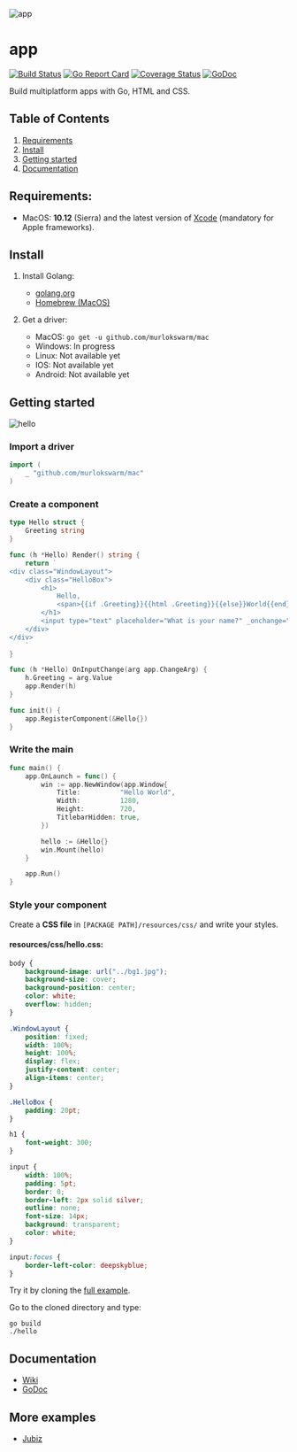 ![app](https://github.com/murlokswarm/app/wiki/assets/logo.png)
# app
[![Build Status](https://travis-ci.org/murlokswarm/app.svg?branch=master)](https://travis-ci.org/murlokswarm/app)
[![Go Report Card](https://goreportcard.com/badge/github.com/murlokswarm/app)](https://goreportcard.com/report/github.com/murlokswarm/app)
[![Coverage Status](https://coveralls.io/repos/github/murlokswarm/app/badge.svg?branch=master)](https://coveralls.io/github/murlokswarm/app?branch=master)
[![GoDoc](https://godoc.org/github.com/murlokswarm/app?status.svg)](https://godoc.org/github.com/murlokswarm/app)

Build multiplatform apps with Go, HTML and CSS.

## Table of Contents
1. [Requirements](#req)
2. [Install](#install)
3. [Getting started](#gettingstarted)
4. [Documentation](#doc)

<a name="req"></a>
## Requirements:
- MacOS: **10.12** (Sierra) and the latest version of [Xcode](https://itunes.apple.com/us/app/xcode/id497799835?mt=12) (mandatory for Apple frameworks).

<a name="install"></a>
## Install
1. Install Golang:
    - [golang.org](https://golang.org/doc/install)
    - [Homebrew (MacOS)](http://www.golangbootcamp.com/book/get_setup)

2. Get a driver:
    - MacOS: ```go get -u github.com/murlokswarm/mac```
    - Windows: In progress   
    - Linux: Not available yet
    - IOS: Not available yet
    - Android: Not available yet

<a name="gettingstarted"></a>
## Getting started
![hello](https://github.com/murlokswarm/app/wiki/assets/hello.png)

### Import a driver
```Go
import (
	_ "github.com/murlokswarm/mac"
)
```

### Create a component
```Go
type Hello struct {
	Greeting string
}

func (h *Hello) Render() string {
	return `
<div class="WindowLayout">    
    <div class="HelloBox">
        <h1>
            Hello,
            <span>{{if .Greeting}}{{html .Greeting}}{{else}}World{{end}}</span>
        </h1>
        <input type="text" placeholder="What is your name?" _onchange="OnInputChange" />
    </div>
</div>
    `
}

func (h *Hello) OnInputChange(arg app.ChangeArg) {
	h.Greeting = arg.Value
	app.Render(h)
}

func init() {
	app.RegisterComponent(&Hello{})
}
```

### Write the main
```go
func main() {
	app.OnLaunch = func() {
		win := app.NewWindow(app.Window{
			Title:          "Hello World",
			Width:          1280,
			Height:         720,
			TitlebarHidden: true,
		})

		hello := &Hello{}
		win.Mount(hello)
	}

	app.Run()
}
```

### Style your component
Create a **CSS file** in ```[PACKAGE PATH]/resources/css/``` and write your 
styles.

#### resources/css/hello.css:
```css
body {
    background-image: url("../bg1.jpg");
    background-size: cover;
    background-position: center;
    color: white;
    overflow: hidden;
}

.WindowLayout {
    position: fixed;
    width: 100%;
    height: 100%;
    display: flex;
    justify-content: center;
    align-items: center;
}

.HelloBox {
    padding: 20pt;
}

h1 {
    font-weight: 300;
}

input {
    width: 100%;
    padding: 5pt;
    border: 0;
    border-left: 2px solid silver;
    outline: none;
    font-size: 14px;
    background: transparent;
    color: white;
}

input:focus {
    border-left-color: deepskyblue;
}
```

Try it by cloning the [full example](https://github.com/murlokswarm/examples/tree/master/mac/hello).

Go to the cloned directory and type:

```
go build
./hello
```

<a name="doc"></a>
## Documentation
- [Wiki](https://github.com/murlokswarm/app/wiki)
- [GoDoc](https://godoc.org/github.com/murlokswarm/app)

## More examples
- [Jubiz](https://github.com/maxence-charriere/jubiz)
